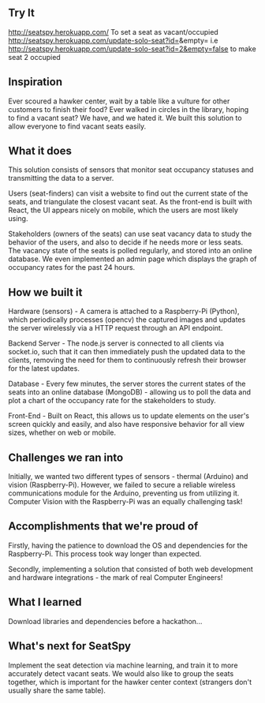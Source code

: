 ## Try It
http://seatspy.herokuapp.com/
To set a seat as vacant/occupied
http://seatspy.herokuapp.com/update-solo-seat?id=<int>&empty=<bool>
i.e http://seatspy.herokuapp.com/update-solo-seat?id=2&empty=false to make seat 2 occupied

## Inspiration
Ever scoured a hawker center, wait by a table like a vulture for other customers to finish their food? Ever walked in circles in the library, hoping to find a vacant seat? We have, and we hated it. We built this solution to allow everyone to find vacant seats easily.

## What it does
This solution consists of sensors that monitor seat occupancy statuses and transmitting the data to a server. 

Users (seat-finders) can visit a website to find out the current state of the seats, and triangulate the closest vacant seat. As the front-end is built with React, the UI appears nicely on mobile, which the users are most likely using.

Stakeholders (owners of the seats) can use seat vacancy data to study the behavior of the users, and also to decide if he needs more or less seats. The vacancy state of the seats is polled regularly, and stored into an online database. We even implemented an admin page which displays the graph of occupancy rates for the past 24 hours.

## How we built it
Hardware (sensors) - A camera is attached to a Raspberry-Pi (Python), which periodically processes (opencv) the captured images and updates the server wirelessly via a HTTP request through an API endpoint. 

Backend Server - The node.js server is connected to all clients via socket.io, such that it can then immediately push the updated data to the clients, removing the need for them to continuously refresh their browser for the latest updates. 

Database - Every few minutes, the server stores the current states of the seats into an online database (MongoDB) - allowing us to poll the data and plot a chart of the occupancy rate for the stakeholders to study.

Front-End - Built on React, this allows us to update elements on the user's screen quickly and easily, and also have responsive behavior for all view sizes, whether on web or mobile.

## Challenges we ran into
Initially, we wanted two different types of sensors - thermal (Arduino) and vision (Raspberry-Pi). However, we failed to secure a reliable wireless communications module for the Arduino, preventing us from utilizing it. Computer Vision with the Raspberry-Pi was an equally challenging task!

## Accomplishments that we're proud of
Firstly, having the patience to download the OS and dependencies for the Raspberry-Pi. This process took way longer than expected. 

Secondly, implementing a solution that consisted of both web development and hardware integrations - the mark of real Computer Engineers!

## What I learned
Download libraries and dependencies before a hackathon...

## What's next for SeatSpy
Implement the seat detection via machine learning, and train it to more accurately detect vacant seats. We would also like to group the seats together, which is important for the hawker center context (strangers don't usually share the same table).
